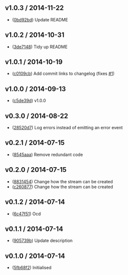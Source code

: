 ## v1.0.3 / 2014-11-22

 * ([0bd92bd](https://github.com/tanem/transform-parse/commit/0bd92bd9af2484d564dc2b1d2cb6af9270092418)) Update README

## v1.0.2 / 2014-10-31

 * ([3de7148](https://github.com/tanem/transform-parse/commit/3de71485fb9b924cc8ed76a775607d18a0e019bc)) Tidy up README

## v1.0.1 / 2014-10-19

 * ([c0109cb](https://github.com/tanem/transform-parse/commit/c0109cb0256d11b1e0b00ac978936080e9748647)) Add commit links to changelog (fixes [#1](https://github.com/tanem/transform-parse/issues/1))

## v1.0.0 / 2014-09-13

 * ([c5de39d](https://github.com/tanem/transform-parse/commit/c5de39dc2d6541ce5587c4a87e474410e0869df7)) v1.0.0

## v0.3.0 / 2014-08-22

 * ([28520d7](https://github.com/tanem/transform-parse/commit/28520d7f890a711b21f0c514e4f624051fc6fb0d)) Log errors instead of emitting an error event

## v0.2.1 / 2014-07-15

 * ([8545aaa](https://github.com/tanem/transform-parse/commit/8545aaa9d8346197ef7c8e36fb2874a17941547c)) Remove redundant code

## v0.2.0 / 2014-07-15

 * ([8831454](https://github.com/tanem/transform-parse/commit/883145425256dbca8c5ba8a3aa60c1fba8240177)) Change how the stream can be created
 * ([c260877](https://github.com/tanem/transform-parse/commit/c2608777c4034599b644c6fffe2cf222ce8ef7e2)) Change how the stream can be created

## v0.1.2 / 2014-07-14

 * ([6c47f51](https://github.com/tanem/transform-parse/commit/6c47f51a7e2a357cffa5f56f77250ce77a0de00d)) Ocd

## v0.1.1 / 2014-07-14

 * ([905739b](https://github.com/tanem/transform-parse/commit/905739b91f9ce241671f422389cc1347468ee5b5)) Update description

## v0.1.0 / 2014-07-14

 * ([5fb68f2](https://github.com/tanem/transform-parse/commit/5fb68f21f7908e36122235c8a854111b73810a45)) Initialised
